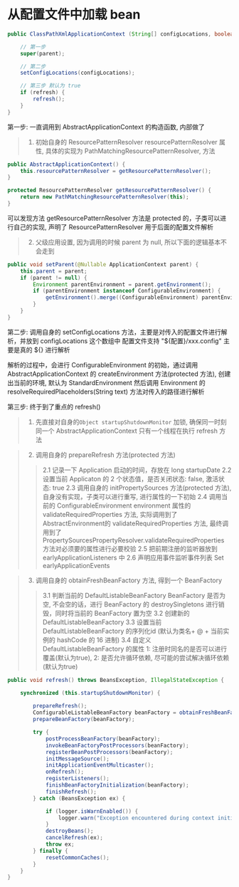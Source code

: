 # 从配置文件中加载 bean

```java
public ClassPathXmlApplicationContext (String[] configLocations, boolean refresh, ApplicationContext parent) {

	// 第一步
	super(parent);

	// 第二步
	setConfigLocations(configLocations);

	// 第三步 默认为 true
	if (refresh) {
		refresh();
	}
}
```

第一步: 一直调用到 AbstractApplicationContext 的构造函数, 内部做了
>1. 初始自身的  ResourcePatternResolver resourcePatternResolver 属性, 具体的实现为 PathMatchingResourcePatternResolver, 方法

```java
public AbstractApplicationContext() {
	this.resourcePatternResolver = getResourcePatternResolver();
}

protected ResourcePatternResolver getResourcePatternResolver() {
	return new PathMatchingResourcePatternResolver(this);
}
```

可以发现方法 getResourcePatternResolver 方法是 protected 的，子类可以进行自己的实现, 声明了 ResourcePatternResolver 用于后面的配置文件解析


>2. 父级应用设置, 因为调用的时候 parent 为 null, 所以下面的逻辑基本不会走到
```java
public void setParent(@Nullable ApplicationContext parent) {
	this.parent = parent;
	if (parent != null) {
		Environment parentEnvironment = parent.getEnvironment();
		if (parentEnvironment instanceof ConfigurableEnvironment) {
			getEnvironment().merge((ConfigurableEnvironment) parentEnvironment);
		}
	}
}
```


第二步: 调用自身的 setConfigLocations 方法，主要是对传入的配置文件进行解析，并放到 configLocations 这个数组中
配置文件支持 "${配置}/xxx.config" 主要是真的 ${} 进行解析

解析的过程中，会进行 ConfigurableEnvironment 的初始，通过调用 AbstractApplicationContext 的 createEnvironment 方法(protected 方法), 创建出当前的环境, 默认为 StandardEnvironment
然后调用 Environment 的 resolveRequiredPlaceholders(String text) 方法对传入的路径进行解析

第三步: 终于到了重点的 refresh()

>1. 先直接对自身的`Object startupShutdownMonitor` 加锁, 确保同一时刻同一个 AbstractApplicationContext 只有一个线程在执行 refresh 方法

>2. 调用自身的 prepareRefresh 方法(protected 方法)
>>2.1 记录一下 Application 启动的时间，存放在 long startupDate
>>2.2 设置当前 Applicaton 的 2 个状态值，是否关闭状态: false, 激活状态: true
>>2.3 调用自身的 initPropertySources 方法(protected 方法), 自身没有实现，子类可以进行重写, 进行属性的一下初始
>>2.4 调用当前的 ConfigurableEnvironment environment 属性的 validateRequiredProperties 方法, 实际调用到了 AbstractEnvironment的 validateRequiredProperties 方法, 最终调用到了 PropertySourcesPropertyResolver.validateRequiredProperties 方法对必须要的属性进行必要校验
>>2.5 把前期注册的监听器放到 earlyApplicationListeners 中
>>2.6 声明应用事件监听事件列表 Set<ApplicationEvent> earlyApplicationEvents

>3. 调用自身的 obtainFreshBeanFactory 方法, 得到一个 BeanFactory 
>>3.1 判断当前的 DefaultListableBeanFactory BeanFactory 是否为空, 不会空的话，进行 BeanFactory 的 destroySingletons 进行销毁，同时将当前的 BeanFactory 置为空
>>3.2 创建新的 DefaultListableBeanFactory 
>>3.3 设置当前 DefaultListableBeanFactory 的序列化id (默认为类名+ @ + 当前实例的 hashCode 的 16 进制)
>>3.4 自定义 DefaultListableBeanFactory 的属性 1: 注册时同名的是否可以进行覆盖(默认为true), 2: 是否允许循环依赖, 尽可能的尝试解决循环依赖(默认为true)

```java
public void refresh() throws BeansException, IllegalStateException {

	synchronized (this.startupShutdownMonitor) {
		
		prepareRefresh();
		ConfigurableListableBeanFactory beanFactory = obtainFreshBeanFactory();
		prepareBeanFactory(beanFactory);

		try {
			postProcessBeanFactory(beanFactory);
			invokeBeanFactoryPostProcessors(beanFactory);
			registerBeanPostProcessors(beanFactory);
			initMessageSource();
			initApplicationEventMulticaster();
			onRefresh();
			registerListeners();
			finishBeanFactoryInitialization(beanFactory);
			finishRefresh();
		} catch (BeansException ex) {

			if (logger.isWarnEnabled()) {
				logger.warn("Exception encountered during context initialization - cancelling refresh attempt: " + ex);
			}
			destroyBeans();
			cancelRefresh(ex);
			throw ex;
		} finally {
			resetCommonCaches();
		}
	}
}
```